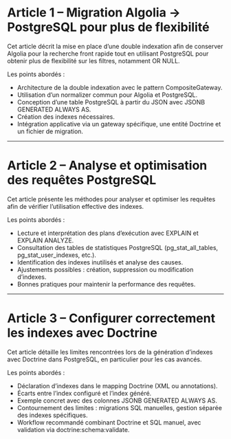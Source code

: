 # Article 1 – Migration Algolia → PostgreSQL pour plus de flexibilité

Cet article décrit la mise en place d’une double indexation afin de conserver Algolia pour la recherche front rapide tout en utilisant PostgreSQL pour obtenir plus de flexibilité sur les filtres, notamment OR NULL.

Les points abordés :

- Architecture de la double indexation avec le pattern CompositeGateway.
- Utilisation d’un normalizer commun pour Algolia et PostgreSQL.
- Conception d’une table PostgreSQL à partir du JSON avec JSONB GENERATED ALWAYS AS.
- Création des indexes nécessaires.
- Intégration applicative via un gateway spécifique, une entité Doctrine et un fichier de migration.

---

# Article 2 – Analyse et optimisation des requêtes PostgreSQL

Cet article présente les méthodes pour analyser et optimiser les requêtes afin de vérifier l’utilisation effective des indexes.

Les points abordés :

- Lecture et interprétation des plans d’exécution avec EXPLAIN et EXPLAIN ANALYZE.
- Consultation des tables de statistiques PostgreSQL (pg_stat_all_tables, pg_stat_user_indexes, etc.).
- Identification des indexes inutilisés et analyse des causes.
- Ajustements possibles : création, suppression ou modification d’indexes.
- Bonnes pratiques pour maintenir la performance des requêtes.

---

# Article 3 – Configurer correctement les indexes avec Doctrine

Cet article détaille les limites rencontrées lors de la génération d’indexes avec Doctrine dans PostgreSQL, en particulier pour les cas avancés.

Les points abordés :

- Déclaration d’indexes dans le mapping Doctrine (XML ou annotations).
- Écarts entre l’index configuré et l’index généré.
- Exemple concret avec des colonnes JSONB GENERATED ALWAYS AS.
- Contournement des limites : migrations SQL manuelles, gestion séparée des indexes spécifiques.
- Workflow recommandé combinant Doctrine et SQL manuel, avec validation via doctrine:schema:validate.
